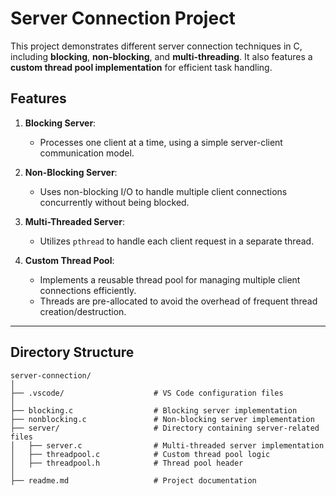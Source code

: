 # Server Connection Project

This project demonstrates different server connection techniques in C, including **blocking**, **non-blocking**, and **multi-threading**. It also features a **custom thread pool implementation** for efficient task handling.

## Features

1. **Blocking Server**:
   - Processes one client at a time, using a simple server-client communication model.

2. **Non-Blocking Server**:
   - Uses non-blocking I/O to handle multiple client connections concurrently without being blocked.

3. **Multi-Threaded Server**:
   - Utilizes `pthread` to handle each client request in a separate thread.

4. **Custom Thread Pool**:
   - Implements a reusable thread pool for managing multiple client connections efficiently.
   - Threads are pre-allocated to avoid the overhead of frequent thread creation/destruction.

---

## Directory Structure

```plaintext
server-connection/
│
├── .vscode/                    # VS Code configuration files
│
├── blocking.c                  # Blocking server implementation
├── nonblocking.c               # Non-blocking server implementation
├── server/                     # Directory containing server-related files
│   ├── server.c                # Multi-threaded server implementation
│   ├── threadpool.c            # Custom thread pool logic
│   ├── threadpool.h            # Thread pool header
│
├── readme.md                   # Project documentation
